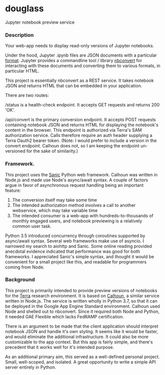 # douglass
Jupyter notebook preview service

### Description
Your web-app needs to display read-only versions of Jupyter notebooks. 

Under the hood, Jupyter .ipynb files are JSON documents with a particular [format](https://nbformat.readthedocs.io). Jupyter provides a commandline tool / library [nbconvert](https://nbconvert.readthedocs.io) for interacting with these documents and converting them to various formats, in particular HTML.

This project is essentially nbconvert as a REST service. It takes notebook JSON and returns HTML that can be embedded in your application.

There are two routes:

/status is a health-check endpoint. It accepts GET requests and returns 200 'OK'.

/api/convert is the primary conversion endpoint. It accepts POST requests containing notebook JSON and returns HTML for displaying the notebook's content in the browser.
This endpoint is authorized via Terra's SAM authorization service. Calls therefore require an auth header supplying a Terra Oauth2 bearer token.
(Note: I would prefer to include a version in the convert endpoint. Calhoun does not, so I am keeping the endpoint un-versioned for the sake of similarity.)

### Framework.
This project uses the [Sanic](https://sanic.readthedocs.io) Python web framework. Calhoun was written in Node.js and made use Node's async/await syntax. A couple of factors argue in favor of asynchronous request handling being an important feature:
1. The conversion itself may take some time
2. The intended authorization method involves a call to another webservice, which may take variable time
3. The intended consumer is a web-app with hundreds-to-thousands of monthly engaged users, and notebook previewing is a relatively common user task.

Python 3.5 introduced concurrency through coroutines supported by async/await syntax. Several web frameworks make use of asyncio. I narrowed my search to aiohttp and Sanic. Some online reading provided anecdotal evidence indicated that performance was good for both frameworks. I appreciated Sanic's simple syntax, and thought it would be convenient for a small project like this, and readable for programmers coming from Node.

### Background
This project is primarily intended to provide preview versions of notebooks for the [Terra](https://www.terra.bio) research environment. It is based on [Calhoun](https://github.com/DataBiosphere/calhoun), a similar service written in Node.js. The service is written wholly in Python 3.7, so that it can be deployed in the Google App Engine Standard environment. Calhoun used Node and shelled out to nbconvert. Since it required both Node and Python, it needed GAE Flexible which lacks FedRAMP certification.

There is an argument to be made that the client application should interpret notebook JSON and handle it's own styling. It seems like it would be faster, and would eliminate the additional infrastructure. It could also be more customizable to the app context. But this app is fairly simple, and there's precedent that it works well for it's intended purpose. 

As an additional primary aim, this served as a well-defined personal project. Small, well-scoped, and isolated. A great opportunity to write a simple API server entirely in Python.

